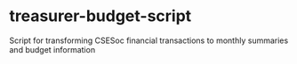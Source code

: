 # treasurer-budget-script
Script for transforming CSESoc financial transactions to monthly summaries and budget information
